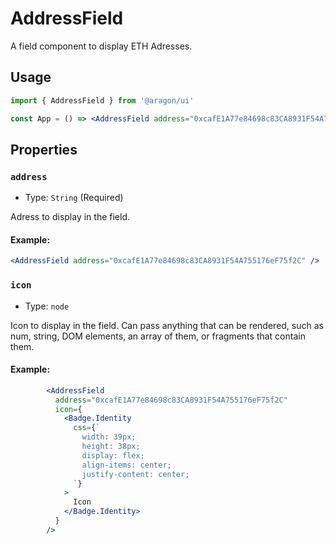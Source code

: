 # AddressField

A field component to display ETH Adresses.

## Usage

```jsx
import { AddressField } from '@aragon/ui'

const App = () => <AddressField address="0xcafE1A77e84698c83CA8931F54A755176eF75f2C"} />
```

## Properties

### `address`

* Type: `String` (Required)

Adress to display in the field.

#### Example:

```jsx
<AddressField address="0xcafE1A77e84698c83CA8931F54A755176eF75f2C" />
```

### `icon`

* Type: `node`

Icon to display in the field. Can pass anything that can be rendered, such as num, string, DOM elements, an array of them, or fragments that contain them.

#### Example:

```jsx
        <AddressField
          address="0xcafE1A77e84698c83CA8931F54A755176eF75f2C"
          icon={
            <Badge.Identity
              css={`
                width: 39px;
                height: 38px;
                display: flex;
                align-items: center;
                justify-content: center;
              `}
            >
              Icon
            </Badge.Identity>
          }
        />
```
